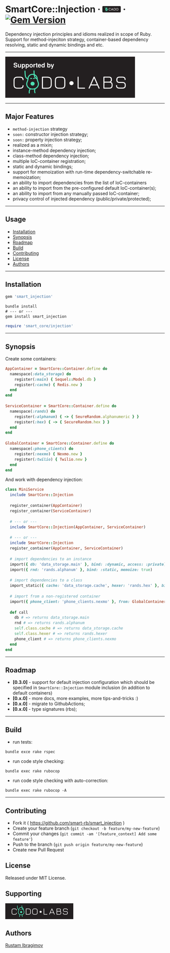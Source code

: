 # SmartCore::Injection &middot; <a target="_blank" href="https://github.com/Cado-Labs"><img src="https://github.com/Cado-Labs/cado-labs-logos/raw/main/cado_labs_badge.svg" alt="Supported by Cado Labs" style="max-width: 100%; height: 20px"></a> &middot; [![Gem Version](https://badge.fury.io/rb/smart_injection.svg)](https://badge.fury.io/rb/smart_injection)

Dependency injection principles and idioms realized in scope of Ruby. Support for method-injeciton strategy, container-based dependency resolving, static and dynamic bindings and etc.

---

<p>
  <a href="https://github.com/Cado-Labs">
    <img src="https://github.com/Cado-Labs/cado-labs-logos/blob/main/cado_labs_supporting.svg" alt="Supported by Cado Labs" />
  </a>
</p>

---

## Major Features

- `method-injection` strategy
- `soon:` constructor injection strategy;
- `soon:` property injection strategy;
- realized as a mixin;
- instance-method dependency injection;
- class-method dependency injection;
- multiple IoC-container registration;
- static and dynamic bindings;
- support for memoization with run-time dependency-switchable re-memoization;
- an ability to import dependencies from the list of IoC-containers
- an ability to import from the pre-configured default IoC-container(s);
- an ability to import from any manually passed IoC-container;
- privacy control of injected dependency (public/private/protected);

---

## Usage

- [Installation](#installation)
- [Synopsis](#synopsis)
- [Roadmap](#roadmap)
- [Build](#build)
- [Contributing](#contributing)
- [License](#license)
- [Authors](#authors)

---

## Installation

```ruby
gem 'smart_injection'
```

```shell
bundle install
# --- or ---
gem install smart_injection
```

```ruby
require 'smart_core/injection'
```

---

## Synopsis

Create some containers:

```ruby
AppContainer = SmartCore::Container.define do
  namespace(:data_storage) do
    register(:main) { Sequel::Model.db }
    register(:cache) { Redis.new }
  end
end

ServiceContainer = SmartCore::Container.define do
  namespace(:rands) do
    register(:alphanum) { -> { SeureRandom.alphanumeric } }
    register(:hex) { -> { SecureRandom.hex } }
  end
end

GlobalContainer = SmartCore::Container.define do
  namespace(:phone_clients) do
    register(:nexmo) { Nexmo.new }
    register(:twilio) { Twilio.new }
  end
end
```

And work with dependency injection:

```ruby
class MiniService
  include SmartCore::Injection

  register_container(AppContainer)
  register_container(ServiceContainer)

  # --- or ---
  include SmartCore::Injection(AppContainer, ServiceContainer)

  # --- or ---
  include SmartCore::Injection
  register_container(AppContainer, ServiceContainer)

  # import dependencies to an instance
  import({ db: 'data_storage.main' }, bind: :dynamic, access: :private)
  import({ rnd: 'rands.alphanum' }, bind: :static, memoize: true)

  # import dependencies to a class
  import_static({ cache: 'data_storage.cache', hexer: 'rands.hex' }, bind: :static)

  # import from a non-registered container
  import({ phone_client: 'phone_clients.nexmo' }, from: GlobalContainer)

  def call
    db # => returns data_storage.main
    rnd # => returns rands.alphanum
    self.class.cache # => returns data_storage.cache
    self.class.hexer # => returns rands.hexer
    phone_client # => returns phone_clients.nexmo
  end
end
```

---

## Roadmap

- **[0.3.0]** - support for default injection configuration which should be specified in `SmartCore::Injection` module inclusion (in addition to default containers)
- **[0.x.0]** - more docs, more examples, more tips-and-tricks :)
- **[0.x.0]** - migrate to GithubActions;
- **[0.x.0]** - type signatures (rbs);

---

## Build

- run tests:

```shell
bundle exce rake rspec
```

- run code style checking:

```shell
bundle exec rake rubocop
```

- run code style checking with auto-correction:

```shell
bundle exec rake rubocop -A
```

---

## Contributing

- Fork it ( https://github.com/smart-rb/smart_injection )
- Create your feature branch (`git checkout -b feature/my-new-feature`)
- Commit your changes (`git commit -am '[feature_context] Add some feature'`)
- Push to the branch (`git push origin feature/my-new-feature`)
- Create new Pull Request

## License

Released under MIT License.

## Supporting

<a href="https://github.com/Cado-Labs">
  <img src="https://github.com/Cado-Labs/cado-labs-logos/blob/main/cado_labs_logo.png" alt="Supported by Cado Labs" />
</a>

## Authors

[Rustam Ibragimov](https://github.com/0exp)
